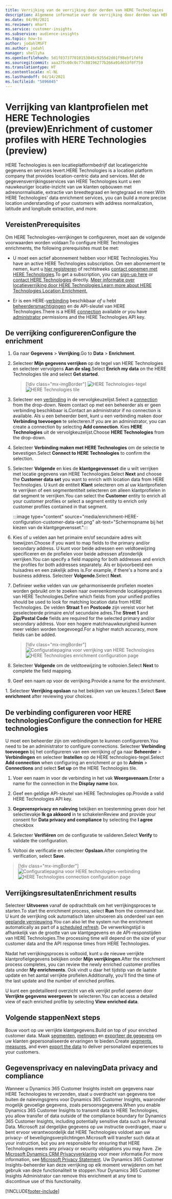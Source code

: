 ```yaml
---
title: Verrijking van de verrijking door derden van HERE Technologies
description: Algemene informatie over de verrijking door derden van HERE Technologies.
ms.date: 04/09/2021
ms.reviewer: mhart
ms.service: customer-insights
ms.subservice: audience-insights
ms.topic: how-to
author: jodahlMSFT
ms.author: jodahl
manager: shellyha
ms.openlocfilehash: 5d1f037377010153045c9255d2d01f98ebf1fdfd
ms.sourcegitcommit: aaa275c60c0c77c88196277b266a91d653f8f759
ms.translationtype: HT
ms.contentlocale: nl-NL
ms.lasthandoff: 04/14/2021
ms.locfileid: "5896045"
---
```

# <a name="enrichment-of-customer-profiles-with-here-technologies-preview"></a><span data-ttu-id="8afdb-103">Verrijking van klantprofielen met HERE Technologies (preview)</span><span class="sxs-lookup"><span data-stu-id="8afdb-103">Enrichment of customer profiles with HERE Technologies (preview)</span></span>

<span data-ttu-id="8afdb-104">HERE Technologies is een locatieplatformbedrijf dat locatiegerichte gegevens en services levert.</span><span class="sxs-lookup"><span data-stu-id="8afdb-104">HERE Technologies is a location platform company that provides location-centric data and services.</span></span> <span data-ttu-id="8afdb-105">Met de gegevensverrijkingsservices van HERE Technologies kunt u een nauwkeuriger locatie-inzicht van uw klanten opbouwen met adresnormalisatie, extractie van breedtegraad en lengtegraad en meer.</span><span class="sxs-lookup"><span data-stu-id="8afdb-105">With HERE Technologies' data enrichment services, you can build a more precise location understanding of your customers with address normalization, latitude and longitude extraction, and more.</span></span>

## <a name="prerequisites"></a><span data-ttu-id="8afdb-106">Vereisten</span><span class="sxs-lookup"><span data-stu-id="8afdb-106">Prerequisites</span></span>

<span data-ttu-id="8afdb-107">Om HERE Technologies-verrijkingen te configureren, moet aan de volgende voorwaarden worden voldaan:</span><span class="sxs-lookup"><span data-stu-id="8afdb-107">To configure HERE Technologies enrichments, the following prerequisites must be met:</span></span>

- <span data-ttu-id="8afdb-108">U moet een actief abonnement hebben voor HERE Technologies.</span><span class="sxs-lookup"><span data-stu-id="8afdb-108">You have an active HERE Technologies subscription.</span></span> <span data-ttu-id="8afdb-109">Om een abonnement te nemen, kunt u [hier registreren](https://developer.here.com/sign-up?utm_medium=referral&utm_source=Microsoft-Dynamics-CI&create=Freemium-Basic) of rechtstreeks [contact opnemen met HERE Technologies](https://developer.here.com/help?utm_medium=referral&utm_source=Microsoft-Dynamics-CI#how-can-we-help-you).</span><span class="sxs-lookup"><span data-stu-id="8afdb-109">To get a subscription, you can [sign-up here](https://developer.here.com/sign-up?utm_medium=referral&utm_source=Microsoft-Dynamics-CI&create=Freemium-Basic) or [contact HERE Technologies](https://developer.here.com/help?utm_medium=referral&utm_source=Microsoft-Dynamics-CI#how-can-we-help-you) directly.</span></span> [<span data-ttu-id="8afdb-110">Meer informatie over locatieverrijking door HERE Technologies.</span><span class="sxs-lookup"><span data-stu-id="8afdb-110">Learn more about HERE Technologies Location Enrichment.</span></span>](https://developer.here.com/location-enrichment?cid=Dev-MicrosoftDynamics-DB-0-Dev-&utm_source=MicrosoftDynamics&utm_medium=referral&utm_campaign=Online_Dev_ReferralMicrosoft)

- <span data-ttu-id="8afdb-111">Er is een HERE-[verbinding](connections.md) beschikbaar *of* u hebt [beheerdersmachtigingen](permissions.md#administrator) en de API-sleutel van HERE Technologies.</span><span class="sxs-lookup"><span data-stu-id="8afdb-111">There is a HERE [connection](connections.md) available *or* you have [administrator](permissions.md#administrator) permissions and the HERE Technologies API key.</span></span>

## <a name="configure-the-enrichment"></a><span data-ttu-id="8afdb-112">De verrijking configureren</span><span class="sxs-lookup"><span data-stu-id="8afdb-112">Configure the enrichment</span></span>

1. <span data-ttu-id="8afdb-113">Ga naar **Gegevens** > **Verrijking**.</span><span class="sxs-lookup"><span data-stu-id="8afdb-113">Go to **Data** > **Enrichment**.</span></span> 

1. <span data-ttu-id="8afdb-114">Selecteer **Mijn gegevens verrijken** op de tegel van HERE Technologies en selecteer vervolgens **Aan de slag**.</span><span class="sxs-lookup"><span data-stu-id="8afdb-114">Select **Enrich my data** on the HERE Technologies tile and select **Get started**.</span></span>

   > [!div class="mx-imgBorder"]
   > <span data-ttu-id="8afdb-115">![HERE Technologies-tegel](media/HERE-tile.png "HERE Technologies-tegel")</span><span class="sxs-lookup"><span data-stu-id="8afdb-115">![HERE Technologies tile](media/HERE-tile.png "HERE Technologies tile")</span></span>

1. <span data-ttu-id="8afdb-116">Selecteer een [verbinding](connections.md) in de vervolgkeuzelijst.</span><span class="sxs-lookup"><span data-stu-id="8afdb-116">Select a [connection](connections.md) from the drop-down.</span></span> <span data-ttu-id="8afdb-117">Neem contact op met een beheerder als er geen verbinding beschikbaar is.</span><span class="sxs-lookup"><span data-stu-id="8afdb-117">Contact  an administrator if no connection is available.</span></span> <span data-ttu-id="8afdb-118">Als u een beheerder bent, kunt u een verbinding maken door **Verbinding toevoegen** te selecteren.</span><span class="sxs-lookup"><span data-stu-id="8afdb-118">If you are an administrator, you can create a connection by selecting **Add connection**.</span></span> <span data-ttu-id="8afdb-119">Kies **HERE Technologies** uit de vervolgkeuzelijst.</span><span class="sxs-lookup"><span data-stu-id="8afdb-119">Choose **HERE Technologies** from the drop-down.</span></span> 

1. <span data-ttu-id="8afdb-120">Selecteer **Verbinding maken met HERE Technologies** om de selectie te bevestigen.</span><span class="sxs-lookup"><span data-stu-id="8afdb-120">Select **Connect to HERE Technologies** to confirm the selection.</span></span>

1.  <span data-ttu-id="8afdb-121">Selecteer **Volgende** en kies de **klantgegevensset** die u wilt verrijken met locatie gegevens van HERE Technologies.</span><span class="sxs-lookup"><span data-stu-id="8afdb-121">Select **Next** and choose the **Customer data set** you want to enrich with location data from HERE Technologies.</span></span> <span data-ttu-id="8afdb-122">U kunt de entiteit **Klant** selecteren om al uw klantprofielen te verrijken of een segmententiteit selecteren om alleen klantprofielen in dat segment te verrijken.</span><span class="sxs-lookup"><span data-stu-id="8afdb-122">You can select the **Customer** entity to enrich all your customer profiles or select a segment entity to enrich only customer profiles contained in that segment.</span></span>

    :::image type="content" source="media/enrichment-HERE-configuration-customer-data-set.png" alt-text="Schermopname bij het kiezen van de klantgegevensset.":::

1. <span data-ttu-id="8afdb-124">Kies of u velden aan het primaire en/of secundaire adres wilt toewijzen.</span><span class="sxs-lookup"><span data-stu-id="8afdb-124">Choose if you want to map fields to the primary and/or secondary address.</span></span> <span data-ttu-id="8afdb-125">U kunt voor beide adressen een veldtoewijzing specificeren en de profielen voor beide adressen afzonderlijk verrijken.</span><span class="sxs-lookup"><span data-stu-id="8afdb-125">You can specify a field mapping for both addresses and enrich the profiles for both addresses separately.</span></span> <span data-ttu-id="8afdb-126">Als er bijvoorbeeld een huisadres en een zakelijk adres is.</span><span class="sxs-lookup"><span data-stu-id="8afdb-126">For example, if there's a home and a business address.</span></span> <span data-ttu-id="8afdb-127">Selecteer **Volgende**.</span><span class="sxs-lookup"><span data-stu-id="8afdb-127">Select **Next**.</span></span>

1. <span data-ttu-id="8afdb-128">Definieer welke velden van uw geharmoniseerde profielen moeten worden gebruikt om te zoeken naar overeenkomende locatiegegevens van HERE Technologies.</span><span class="sxs-lookup"><span data-stu-id="8afdb-128">Define which fields from your unified profiles should be used to look for matching location data from HERE Technologies.</span></span> <span data-ttu-id="8afdb-129">De velden **Straat 1** en **Postcode** zijn vereist voor het geselecteerde primaire en/of secundaire adres.</span><span class="sxs-lookup"><span data-stu-id="8afdb-129">The **Street 1** and **Zip/Postal Code** fields are required for the selected primary and/or secondary address.</span></span> <span data-ttu-id="8afdb-130">Voor een hogere matchnauwkeurigheid kunnen meer velden worden toegevoegd.</span><span class="sxs-lookup"><span data-stu-id="8afdb-130">For a higher match accuracy, more fields can be added.</span></span>

   > [!div class="mx-imgBorder"]
   > <span data-ttu-id="8afdb-131">![Configuratiepagina voor verrijking van HERE Technologies](media/enrichment-HERE-configuration.png "Configuratiepagina voor verrijking van HERE Technologies")</span><span class="sxs-lookup"><span data-stu-id="8afdb-131">![HERE Technologies enrichment configuration page](media/enrichment-HERE-configuration.png "HERE Technologies enrichment configuration page")</span></span>

1. <span data-ttu-id="8afdb-132">Selecteer **Volgende** om de veldtoewijzing te voltooien.</span><span class="sxs-lookup"><span data-stu-id="8afdb-132">Select **Next** to complete the field mapping.</span></span>

1. <span data-ttu-id="8afdb-133">Geef een naam op voor de verrijking.</span><span class="sxs-lookup"><span data-stu-id="8afdb-133">Provide a name for the enrichment.</span></span> 

<span data-ttu-id="8afdb-134">1. Selecteer **Verrijking opslaan** na het bekijken van uw keuzes.</span><span class="sxs-lookup"><span data-stu-id="8afdb-134">1.Select **Save enrichment** after reviewing your choices.</span></span>

## <a name="configure-the-connection-for-here-technologies"></a><span data-ttu-id="8afdb-135">De verbinding configureren voor HERE technologies</span><span class="sxs-lookup"><span data-stu-id="8afdb-135">Configure the connection for HERE technologies</span></span> 

<span data-ttu-id="8afdb-136">U moet een beheerder zijn om verbindingen te kunnen configureren.</span><span class="sxs-lookup"><span data-stu-id="8afdb-136">You need to be an administrator to configure connections.</span></span> <span data-ttu-id="8afdb-137">Selecteer **Verbinding toevoegen** bij het configureren van een verrijking *of* ga naar **Beheerder** > **Verbindingen** en selecteer **Instellen** op de HERE technologies-tegel.</span><span class="sxs-lookup"><span data-stu-id="8afdb-137">Select **Add connection** when configuring an enrichment *or* go to **Admin** > **Connections** and select **Set up** on the HERE Technologies tile.</span></span>

1. <span data-ttu-id="8afdb-138">Voer een naam in voor de verbinding in het vak **Weergavenaam**.</span><span class="sxs-lookup"><span data-stu-id="8afdb-138">Enter a name for the connection in the **Display name** box.</span></span>

1. <span data-ttu-id="8afdb-139">Geef een geldige API-sleutel van HERE Technologies op.</span><span class="sxs-lookup"><span data-stu-id="8afdb-139">Provide a valid HERE Technologies API key.</span></span>

1. <span data-ttu-id="8afdb-140">**Gegevensprivacy en naleving** bekijken en toestemming geven door het selectievakje **Ik ga akkoord** in te schakelen</span><span class="sxs-lookup"><span data-stu-id="8afdb-140">Review and provide your consent for **Data privacy and compliance** by selecting the **I agree** checkbox</span></span>

1. <span data-ttu-id="8afdb-141">Selecteer **Verifiëren** om de configuratie te valideren.</span><span class="sxs-lookup"><span data-stu-id="8afdb-141">Select **Verify** to validate the configuration.</span></span>

1. <span data-ttu-id="8afdb-142">Voltooi de verificatie en selecteer **Opslaan**.</span><span class="sxs-lookup"><span data-stu-id="8afdb-142">After completing the verification, select **Save**.</span></span>

> [!div class="mx-imgBorder"]
   > <span data-ttu-id="8afdb-143">![Configuratiepagina voor HERE technologies-verbinding](media/enrichment-HERE-connection.png "Configuratiepagina voor HERE technologies-verbinding")</span><span class="sxs-lookup"><span data-stu-id="8afdb-143">![HERE Technologies connection configuration page](media/enrichment-HERE-connection.png "HERE Technologies connection configuration page")</span></span>

## <a name="enrichment-results"></a><span data-ttu-id="8afdb-144">Verrijkingsresultaten</span><span class="sxs-lookup"><span data-stu-id="8afdb-144">Enrichment results</span></span>

<span data-ttu-id="8afdb-145">Selecteer **Uitvoeren** vanaf de opdrachtbalk om het verrijkingsproces te starten.</span><span class="sxs-lookup"><span data-stu-id="8afdb-145">To start the enrichment process, select **Run** from the command bar.</span></span> <span data-ttu-id="8afdb-146">U kunt de verrijking ook automatisch laten uitvoeren als onderdeel van een [geplande vernieuwing](system.md#schedule-tab).</span><span class="sxs-lookup"><span data-stu-id="8afdb-146">You can also let the system run the enrichment automatically as part of a [scheduled refresh](system.md#schedule-tab).</span></span> <span data-ttu-id="8afdb-147">De verwerkingstijd is afhankelijk van de grootte van uw klantgegevens en de API-responstijden van HERE Technologies.</span><span class="sxs-lookup"><span data-stu-id="8afdb-147">The processing time will depend on the size of your customer data and the API response times from HERE Technologies.</span></span>

<span data-ttu-id="8afdb-148">Nadat het verrijkingsproces is voltooid, kunt u de nieuwe verrijkte klantprofielgegevens bekijken onder **Mijn verrijkingen**.</span><span class="sxs-lookup"><span data-stu-id="8afdb-148">After the enrichment process completes, you can review the newly enriched customer profiles data under **My enrichments**.</span></span> <span data-ttu-id="8afdb-149">Ook vindt u daar het tijdstip van de laatste update en het aantal verrijkte profielen.</span><span class="sxs-lookup"><span data-stu-id="8afdb-149">Additionally, you'll find the time of the last update and the number of enriched profiles.</span></span>

<span data-ttu-id="8afdb-150">U kunt een gedetailleerd overzicht van elk verrijkt profiel openen door **Verrijkte gegevens weergeven** te selecteren.</span><span class="sxs-lookup"><span data-stu-id="8afdb-150">You can access a detailed view of each enriched profile by selecting **View enriched data**.</span></span>

## <a name="next-steps"></a><span data-ttu-id="8afdb-151">Volgende stappen</span><span class="sxs-lookup"><span data-stu-id="8afdb-151">Next steps</span></span>

<span data-ttu-id="8afdb-152">Bouw voort op uw verrijkte klantgegevens.</span><span class="sxs-lookup"><span data-stu-id="8afdb-152">Build on top of your enriched customer data.</span></span> <span data-ttu-id="8afdb-153">Maak [segmenten](segments.md), [metingen](measures.md) en [exporteer de gegevens](export-destinations.md) om uw klanten gepersonaliseerde ervaringen te bieden.</span><span class="sxs-lookup"><span data-stu-id="8afdb-153">Create [segments](segments.md), [measures](measures.md), and even [export the data](export-destinations.md) to deliver personalized experiences to your customers.</span></span>

## <a name="data-privacy-and-compliance"></a><span data-ttu-id="8afdb-154">Gegevensprivacy en naleving</span><span class="sxs-lookup"><span data-stu-id="8afdb-154">Data privacy and compliance</span></span>

<span data-ttu-id="8afdb-155">Wanneer u Dynamics 365 Customer Insights instelt om gegevens naar HERE Technologies te verzenden, staat u overdracht van gegevens toe buiten de nalevingsgrens voor Dynamics 365 Customer Insights, waaronder mogelijk gevoelige gegevens, zoals persoonsgegevens.</span><span class="sxs-lookup"><span data-stu-id="8afdb-155">When you enable Dynamics 365 Customer Insights to transmit data to HERE Technologies, you allow transfer of data outside of the compliance boundary for Dynamics 365 Customer Insights, including potentially sensitive data such as Personal Data.</span></span> <span data-ttu-id="8afdb-156">Microsoft zal dergelijke gegevens op uw instructie overdragen, maar u bent ervoor verantwoordelijk dat HERE Technologies voldoet aan uw privacy- of beveiligingsverplichtingen.</span><span class="sxs-lookup"><span data-stu-id="8afdb-156">Microsoft will transfer such data at your instruction, but you are responsible for ensuring that HERE Technologies meets any privacy or security obligations you may have.</span></span> <span data-ttu-id="8afdb-157">Zie [Microsoft Dynamics CRM Privacyverklaring](https://go.microsoft.com/fwlink/?linkid=396732) voor meer informatie.</span><span class="sxs-lookup"><span data-stu-id="8afdb-157">For more information, see [Microsoft Privacy Statement](https://go.microsoft.com/fwlink/?linkid=396732).</span></span>
<span data-ttu-id="8afdb-158">Uw Dynamics 365 Customer Insights-beheerder kan deze verrijking op elk moment verwijderen om het gebruik van deze functionaliteit te stoppen.</span><span class="sxs-lookup"><span data-stu-id="8afdb-158">Your Dynamics 365 Customer Insights Administrator can remove this enrichment at any time to discontinue use of this functionality.</span></span>


[!INCLUDE[footer-include](../includes/footer-banner.md)]

